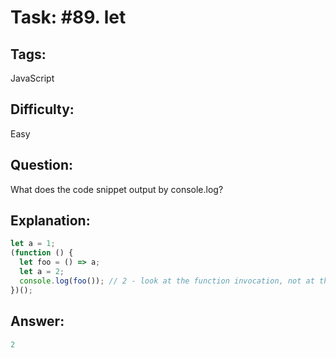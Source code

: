# Task: #89. let

## Tags: 

JavaScript

## Difficulty:

Easy

## Question:

What does the code snippet output by console.log?

## Explanation:

```javascript
let a = 1;
(function () {
  let foo = () => a;
  let a = 2;
  console.log(foo()); // 2 - look at the function invocation, not at the function declaration
})();
```

## Answer:

```javascript
2
```

